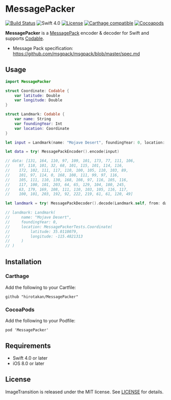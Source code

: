# MessagePacker

[![Build Status](https://travis-ci.org/hirotakan/MessagePacker.svg?branch=master)](https://travis-ci.org/hirotakan/MessagePacker)
![Swift 4.0](https://img.shields.io/badge/Swift-4.0-orange.svg)
[![License](https://img.shields.io/:license-mit-blue.svg)](http://doge.mit-license.org)
[![Carthage compatible](https://img.shields.io/badge/Carthage-compatible-4BC51D.svg?style=flat)](https://github.com/Carthage/Carthage)
[![Cocoapods](https://img.shields.io/cocoapods/v/MessagePacker.svg)](http://cocoadocs.org/docsets/MessagePacker)

**MessagePacker** is a [MessagePack](http://msgpack.org/) encoder & decoder for Swift and supports [Codable](https://developer.apple.com/documentation/swift/codable).

- Message Pack specification: https://github.com/msgpack/msgpack/blob/master/spec.md

## Usage

```swift
import MessagePacker

struct Coordinate: Codable {
    var latitude: Double
    var longitude: Double
}

struct Landmark: Codable {
    var name: String
    var foundingYear: Int
    var location: Coordinate
}

let input = Landmark(name: "Mojave Desert", foundingYear: 0, location: Coordinate(latitude: 35.0110079, longitude: -115.4821313))

let data = try! MessagePackEncoder().encode(input)

// data: [131, 164, 110, 97, 109, 101, 173, 77, 111, 106,
//    97, 118, 101, 32, 68, 101, 115, 101, 114, 116,
//    172, 102, 111, 117, 110, 100, 105, 110, 103, 89,
//    101, 97, 114, 0, 168, 108, 111, 99, 97, 116,
//    105, 111, 110, 130, 168, 108, 97, 116, 105, 116,
//    117, 100, 101, 203, 64, 65, 129, 104, 180, 245,
//    63, 179, 169, 108, 111, 110, 103, 105, 116, 117,
//    100, 101, 203, 192, 92, 222, 219, 61, 61, 120, 49]

let landmark = try! MessagePackDecoder().decode(Landmark.self, from: data)

// landmark: Landmark(
//     name: "Mojave Desert",
//     foundingYear: 0,
//     location: MessagePackerTests.Coordinate(
//         latitude: 35.0110079,
//         longitude: -115.4821313
//     )
// )

```

## Installation

### Carthage

Add the following to your Cartfile:

```terminal
github "hirotakan/MessagePacker"
```

### CocoaPods

Add the following to your Podfile:

```terminal
pod 'MessagePacker'
```

## Requirements
 - Swift 4.0 or later
 - iOS 8.0 or later


## License

ImageTransition is released under the MIT license. See [LICENSE](https://github.com/hirotakan/MessagePacker/blob/master/LICENSE) for details.